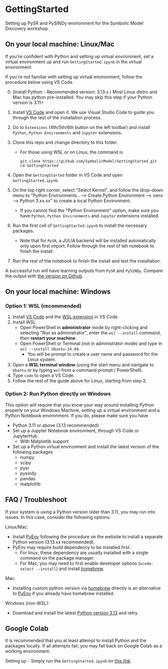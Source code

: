 # GettingStarted
Setting up PySR and PySINDy environment for the Symbolic Model Discovery workshop.

## On your local machine: Linux/Mac
If you're confident with Python and setting up virtual environment, set a virtual environment up and run `GettingStarted.ipynb` in the virtual environment. 

If you're not familiar with setting up virtual environment, follow the procedure below using VS Code.

0. (Install Python - Recommended version: 3.13.x )
   Most Linux distro and Mac has python pre-installed. You may skip this step if your Python version is 3.11+

1. Install [VS Code](https://code.visualstudio.com/Download) and open it.
    We use Visual Studio Code to guide you through the rest of the installation process.

2. Go to `Extensions` (4th/5th/6th button on the left toolbar) and install `Python`, `Python Environments` and `Jupyter` extensions.

3. Clone this repo and change directory to this folder.

   - For those using WSL or on Linux, the command is

     ```
     git clone https://github.com/SymbolicModel/GettingStarted.git
     cd GettingStarted
     ```

4. Open the `GettingStarted` folder in VS Code and open `GettingStarted.ipynb`.

5. On the top right corner, select "Select Kernel", and follow the drop-down menu to "Python Environments...--> Create Python Environment --> venv --> Python 3.xx.xx" to create a local Python Environment.

   - If you cannot find the "Python Environment" option, make sure you have `Python`, `Python Environments` and `Jupyter` extensions installed.

6. Run the first cell of `GettingStarted.ipynb` to install the necessary packages.

   - Note that for `PySR`, a JULIA backend will be installed automatically only upon first import. Follow through the rest of teh notebook to finish the install.


7. Run the rest of the notebook to finish the install and test the installation.

A successful run will have learning outputs from `PySR` and `PySINDy`. Compare the output with [the version on Github](GettingStarted.ipynb). 
## On your local machine: Windows
### Option 1: WSL (recommended)

1. Install [VS Code](https://code.visualstudio.com/Download) and the [WSL extension](https://marketplace.visualstudio.com/items?itemName=ms-vscode-remote.remote-wsl) in VS Code.
2. Install WSL
   - Open PowerShell in **administrator** mode by right-clicking and selecting "Run as administrator", enter the `wsl --install` command, then **restart your machine**.
   - Open PowerShell or Terminal (not in administrator mode) and type in `wsl --install Ubuntu-24.04`.
     - You will be prompt to create a user name and password for the Linux system.
3. Open a **WSL terminal window** (using the start menu and navigate to `Ubuntu` or by typing `wsl` from a command prompt / PowerShell).
4. Type `code` to open a VS Code. 
5. Follow the rest of the guide above for Linux, starting from step 2.

### Option 2: Run Python directly on Windows

This option will require that you know your way around installing Python properly on your Windows Machine, setting up a virtual environment and a Python Notebook environment. If you do, please make sure you have

- Python 3.11 or above (3.13 recommended)
- Set up a Jupyter Notebook environment, through VS Code or JupyterHub.
  - With Matplotlib support
- Set up a Python virtual environment and install the latest version of the following packages
  - numpy
  - scipy
  - pysr
  - pysindy
  - pandas
  - matplotlib


## FAQ / Troubleshoot
If your system is using a Python version older than 3.11, you may run into issues. In this case, consider the following options:

Linux/Mac:
- Install [PyEnv](https://github.com/pyenv/pyenv) following the procedure on the website to install a separate Python version (3.13.xx recommended).
- PyEnv may require build dependency to be installed first.
  - For linux, these dependency are usually installed with a single command on the package manager.
  - For Mac, you may need to first enable developer options (`xcode-select --install`) and install [homebrew](https://brew.sh).


Mac:
- Installing custom python version via [homebrew](https://docs.brew.sh/Homebrew-and-Python) directly is an alternative to [PyEnv](https://github.com/pyenv/pyenv) if you already have homebrew installed.
  

Windows (non-WSL):
- Download and install the latest [Python version 3.13](https://www.python.org/downloads/windows/) and retry.
  
## Google Colab
It is recommended that you at least attempt to install Python and the packages locally. If all attempts fail, you may fall back on Google Colab as a working environment.

Setting up - Simply run the `GettingStarted.ipynb` on [this link](https://colab.research.google.com/github/SymbolicModel/GettingStarted/blob/main/GettingStarted.ipynb).
